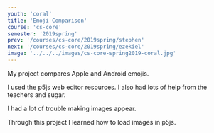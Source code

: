 ```yaml
---
youth: 'coral'
title: 'Emoji Comparison'
course: 'cs-core'
semester: '2019spring'
prev: '/courses/cs-core/2019spring/stephen'
next: '/courses/cs-core/2019spring/ezekiel'
image: '../../../images/cs-core-spring2019-coral.jpg'
---
```


My project compares Apple and Android emojis.

I used the p5js web editor resources. I also had lots of help from the teachers and sugar.

I had a lot of trouble making images appear.

Through this project I learned how to load images in p5js.
